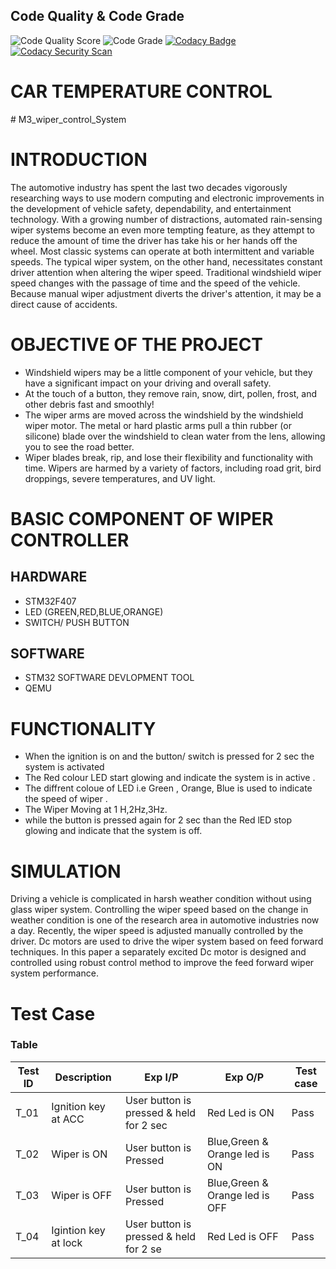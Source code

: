 ## Code Quality & Code Grade
![Code Quality Score](https://api.codiga.io/project/33567/score/svg) ![Code Grade](https://api.codiga.io/project/33567/status/svg) [![Codacy Badge](https://app.codacy.com/project/badge/Grade/3c69e6b9cc8941468784ec8efa6dfea6)](https://www.codacy.com/gh/Atulsingh20/M3_wiper_controller/dashboard?utm_source=github.com&amp;utm_medium=referral&amp;utm_content=Atulsingh20/M3_wiper_controller&amp;utm_campaign=Badge_Grade) [![Codacy Security Scan](https://github.com/Atulsingh20/M2_CAR_TEMPERATURE_CONTROL/actions/workflows/codacy.yml/badge.svg)](https://github.com/Atulsingh20/M2_CAR_TEMPERATURE_CONTROL/actions/workflows/codacy.yml)

# CAR TEMPERATURE CONTROL
\# M3_wiper_control_System
# INTRODUCTION
The automotive industry has spent the last two decades vigorously researching ways to use modern computing and electronic improvements in the development of vehicle safety, dependability, and entertainment technology. With a growing number of distractions, automated rain-sensing wiper systems become an even more tempting feature, as they attempt to reduce the amount of time the driver has take his or her hands off the wheel. Most classic systems can operate at both intermittent and variable speeds. The typical wiper system, on the other hand, necessitates constant driver attention when altering the wiper speed. Traditional windshield wiper speed changes with the passage of time and the speed of the vehicle. Because manual wiper adjustment diverts the driver's attention, it may be a direct cause of accidents. 
# OBJECTIVE OF THE PROJECT
* Windshield wipers may be a little component of your vehicle, but they have a significant impact on your driving and overall safety.
* At the touch of a button, they remove rain, snow, dirt, pollen, frost, and other debris fast and smoothly!
* The wiper arms are moved across the windshield by the windshield wiper motor. The metal or hard plastic arms pull a thin rubber (or silicone) blade over the windshield to clean water from the lens, allowing you to see the road better.
* Wiper blades break, rip, and lose their flexibility and functionality with time. Wipers are harmed by a variety of factors, including road grit, bird droppings, severe temperatures, and UV light.
# BASIC COMPONENT OF WIPER CONTROLLER
## HARDWARE
* STM32F407
* LED (GREEN,RED,BLUE,ORANGE)
* SWITCH/ PUSH BUTTON
## SOFTWARE
* STM32 SOFTWARE DEVLOPMENT TOOL
* QEMU
#  FUNCTIONALITY
* When the ignition is on and the button/ switch is pressed for 2 sec the system is activated 
* The Red colour LED start glowing and indicate the system is in active .
* The diffrent coloue of LED i.e Green , Orange, Blue is used to indicate the speed of wiper .
* The  Wiper Moving at 1 H,2Hz,3Hz.
* while the button is pressed again for 2 sec than the Red lED stop glowing and indicate that the system is off.
# SIMULATION
Driving a vehicle is complicated in harsh weather condition without using glass wiper system. Controlling the wiper speed based on the change in weather condition is one of the research area in automotive industries now a day. Recently, the wiper speed is adjusted manually controlled by the driver. Dc motors are used to drive the wiper system based on feed forward techniques. In this paper a separately excited Dc motor is designed and controlled using robust control method to improve the feed forward wiper system performance.
# Test Case
### Table
| Test ID | Description | Exp I/P| Exp O/P|Test case
| --- | --- | --- | ---- |-----|
| T_01 |Ignition key at ACC |User button is pressed & held for 2 sec| Red Led is ON |Pass|
| T_02| Wiper is ON| User button is Pressed | Blue,Green & Orange led is ON |Pass|
| T_03 | Wiper is OFF|  User button is Pressed| Blue,Green & Orange led is OFF |Pass|
| T_04|Igintion key at lock |User button is pressed & held for 2 se| Red Led is OFF|Pass|\
